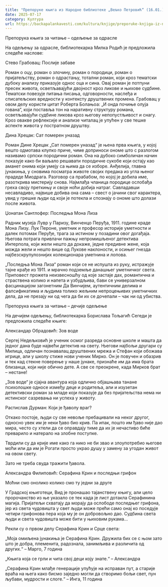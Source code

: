 ```yaml
---
title: "Препоруке књига из Народне библиотеке „Вељко Петровић“ (16.01.)"
date: 2025-07-17
category: Култура
url: https://backapalankavesti.com/kultura/knjige/preporuke-knjiga-iz-narodne-biblioteke-veljko-petrovic-16-01/
---
```


Препорука књига за читање – одељење за одрасле

На одељењу за одрасле, библиотекарка Милка Родић је предложила следеће наслове:

Стево Грабовац: Послије забаве

Роман о оцу, роман о злочину, роман о породици, роман о пријатељству, роман о одрастању, тотални роман, који кроз тематски дубоку анализу приказује однос оца и сина. Овај роман је потпуни пресек живота, осветљавајући двојност кроз ликове и њихове судбине. Тематски повезује питања писања, одговорности, наслеђа и списатељских вредности у контексту друштвених промена. Грабовац у овом делу користи цитат Роберта Болањоа: „И онда почиње олуја гована“, који поставља тон на наративну структуру романа, осветљавајући судбине ликова кроз његову непопустљивост и снагу. Кроз овакве рефлексије и анализе читалац је упућен у све тешке аспекте живота у постратном друштву.

Дина Хрецак: Сат померен уназад

Роман Дине Хрецак „Сат померен уназад“ је њена прва књига, у којој вешто одмотава клупко приче, чиме доприноси ономе што с разлогом називамо српски породични роман. Она на дубоко симболичан начин показује како би ваљало решавати породичне сукобе који остају као аманет онима који умеју са њима да се изборе. Анђелија, главна јунакиња, у сновима посматра животе својих предака из угла њеног прадеде Миодрага. Разговор са прабабом, по којој је добила име, разоткрива мистерију снова. Најмлађа чланица породице ослобађа греха своју преткињу и своје ноћи добија натраг. Савладавши несавладиво, највише добива она сама – свест о јачини свог карактера, увид у грешке људи од који је потекла и спознају о ономе што долази после живота.

Џонатан Сантлофер: Последња Мона Лиза

Радник музеја Лувр у Паризу, Винченцо Перуђа, 1911. године краде Мона Лизу. Лук Пероне, уметник и професор историје уметности и далек потомак Перуђе, трага за истином у позадини овог догађаја. Његова потрага привлачи пажњу непромишљеног детектива Интерпола, који жели нешто да докаже, једне предивне жене, која можда жели и нешто више од Лукове наклоности, и осињег гнезда најбезскрупулознијих колекционара уметнина и лопова.

„Последња Мона Лиза“ роман који се не испушта из руку, истражује тајне крађе из 1911. и мрачно подземље данашњег уметничког света. Приповест прожета неизвесношћу од које застаје дах, романтична и страствена колико и напета и узбудљива, бави се универзалном фасцинацијом загонетним Да Винчијем, аутентичним делима и фалсификатима и људима толико жељним непроцењивих уметничких дела, да не презају ни од чега да би их се дочепали – чак ни од убиства.

Препорука књига за читање – дечије одељење

На дечијем одељењу, библиотекарка Борислава Тољагић Сегеди је предложила следеће књиге:

Александар Обрадовић: Зов воде

Сергеј Недељковић је ученик осмог разреда основне школе и машта да једног дана буде највећи детектив на свету. Његови најбољи другари су Милица, одличан познавалац друштвених мрежа и Стефан који обожава игрице, али у школу стиже нови ученик Мирко. Он је повучен и обазрив и тек кад стекне поверење у наше јунаке, признаће им да има брата близанца, који није обично дете. А све се преокрене, када Мирков брат – нестане!

„Зов воде“ је сјајна авантура која одлично објашњава танане психолошке односе између деце и родитеља, али и изузетан детективски роман за младе који показује да без пријатељства нема ни истинског сазревања ни успеха у животу.

Растислав Дурман: Који је ђаволу враг?

Откако постоје, људи су све невоље пребацивали на неког другог, односно увек им је неки ђаво био крив. Па ипак, пошто им ђаво није дао мира, често су хтели да се оправдају тиме да их је нечастиво биће преварило и натерало на злобне поступке.

Тврдили су да крије име како га нико не би звао и злоупотребио његове моћи или да им је Рогати просто украо душу у замену за угодан живот  на овом свету.

Зато не треба свуда тражити ђавола.

Александра Филиповић: Серафина Крин и последњи грифон

Моћни смо онолико колико смо ту једни за друге

У Градској књиготеци, Вид је пронашао тајанствену књигу, али цело пророчанство из ње указало се тек када је лист дотакла Серафинина магија. Пријатељи схватају да морају да ослободе последњег грифона, јер из света чудовишта у свет људи може прећи само онај ко поседује четири грифонова пера која му је он добровољно дао. Судбина света људи и света чудовишта може бити у њиховим рукама…

Рекли су о првом делу Серафина Крин и Срце света:

„Моја омиљена јунакиња је Серафина Крин. Дружила бих се с њом зато што је добра, племенита, радознала, занимљива и различита од других.“ – Марго, 7 година

„Књига која се грли и чита свој деци коју знате.“ – Александра

„Серафина Крин млађе генерације упућује на исправан пут, а старије враћа на њега како бисмо заједно могли да створимо бољи свет, пун љубави, мудрости и слоге.“ – Инга, 11 година
